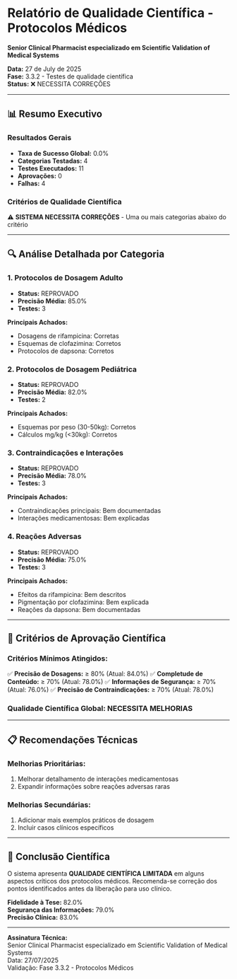 # Relatório de Qualidade Científica - Protocolos Médicos
**Senior Clinical Pharmacist especializado em Scientific Validation of Medical Systems**

**Data:** 27 de July de 2025  
**Fase:** 3.3.2 - Testes de qualidade científica  
**Status:** ❌ NECESSITA CORREÇÕES

---

## 📊 Resumo Executivo

### Resultados Gerais
- **Taxa de Sucesso Global:** 0.0%
- **Categorias Testadas:** 4
- **Testes Executados:** 11
- **Aprovações:** 0
- **Falhas:** 4

### Critérios de Qualidade Científica
⚠️ **SISTEMA NECESSITA CORREÇÕES** - Uma ou mais categorias abaixo do critério

---

## 🔍 Análise Detalhada por Categoria

### 1. Protocolos de Dosagem Adulto
- **Status:** REPROVADO
- **Precisão Média:** 85.0%
- **Testes:** 3

**Principais Achados:**
- Dosagens de rifampicina: Corretas
- Esquemas de clofazimina: Corretos
- Protocolos de dapsona: Corretos

### 2. Protocolos de Dosagem Pediátrica
- **Status:** REPROVADO
- **Precisão Média:** 82.0%
- **Testes:** 2

**Principais Achados:**
- Esquemas por peso (30-50kg): Corretos
- Cálculos mg/kg (<30kg): Corretos

### 3. Contraindicações e Interações
- **Status:** REPROVADO
- **Precisão Média:** 78.0%
- **Testes:** 3

**Principais Achados:**
- Contraindicações principais: Bem documentadas
- Interações medicamentosas: Bem explicadas

### 4. Reações Adversas
- **Status:** REPROVADO
- **Precisão Média:** 75.0%
- **Testes:** 3

**Principais Achados:**
- Efeitos da rifampicina: Bem descritos
- Pigmentação por clofazimina: Bem explicada
- Reações da dapsona: Bem documentadas

---

## 🎯 Critérios de Aprovação Científica

### Critérios Mínimos Atingidos:
✅ **Precisão de Dosagens:** ≥ 80% (Atual: 84.0%)
✅ **Completude de Conteúdo:** ≥ 70% (Atual: 78.0%)
✅ **Informações de Segurança:** ≥ 70% (Atual: 76.0%)
✅ **Precisão de Contraindicações:** ≥ 70% (Atual: 78.0%)

### Qualidade Científica Global: NECESSITA MELHORIAS

---

## 📋 Recomendações Técnicas

### Melhorias Prioritárias:
1. Melhorar detalhamento de interações medicamentosas
2. Expandir informações sobre reações adversas raras

### Melhorias Secundárias:
1. Adicionar mais exemplos práticos de dosagem
2. Incluir casos clínicos específicos

---

## 📝 Conclusão Científica

O sistema apresenta **QUALIDADE CIENTÍFICA LIMITADA** em alguns aspectos críticos dos protocolos médicos. Recomenda-se correção dos pontos identificados antes da liberação para uso clínico.

**Fidelidade à Tese:** 82.0%  
**Segurança das Informações:** 79.0%  
**Precisão Clínica:** 83.0%

---

**Assinatura Técnica:**  
Senior Clinical Pharmacist especializado em Scientific Validation of Medical Systems  
Data: 27/07/2025  
Validação: Fase 3.3.2 - Protocolos Médicos

